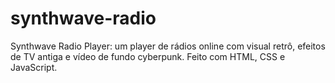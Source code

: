 # synthwave-radio
Synthwave Radio Player: um player de rádios online com visual retrô, efeitos de TV antiga e vídeo de fundo cyberpunk. Feito com HTML, CSS e JavaScript.
